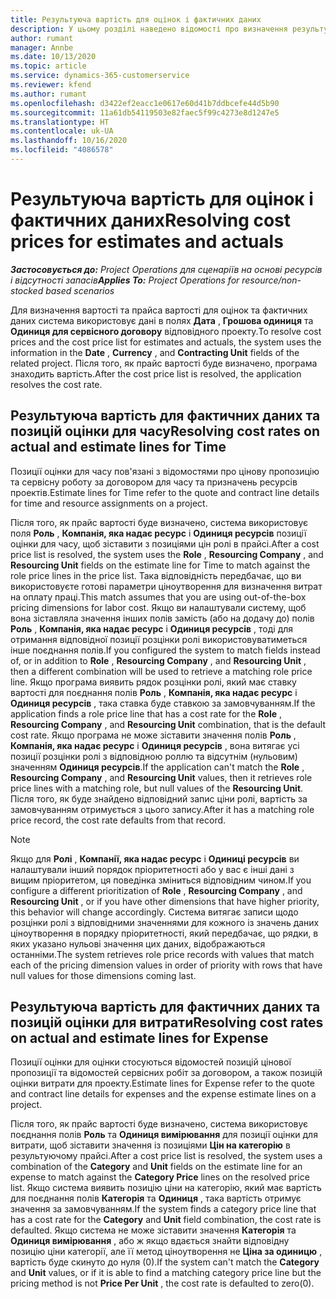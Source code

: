 ```yaml
---
title: Результуюча вартість для оцінок і фактичних даних
description: У цьому розділі наведено відомості про визначення результуючої вартості для оцінок і фактичних даних.
author: rumant
manager: Annbe
ms.date: 10/13/2020
ms.topic: article
ms.service: dynamics-365-customerservice
ms.reviewer: kfend
ms.author: rumant
ms.openlocfilehash: d3422ef2eacc1e0617e60d41b7ddbcefe44d5b90
ms.sourcegitcommit: 11a61db54119503e82faec5f99c4273e8d1247e5
ms.translationtype: HT
ms.contentlocale: uk-UA
ms.lasthandoff: 10/16/2020
ms.locfileid: "4086578"
---
```

# <a name="resolving-cost-prices-for-estimates-and-actuals"></a><span data-ttu-id="59f5e-103">Результуюча вартість для оцінок і фактичних даних</span><span class="sxs-lookup"><span data-stu-id="59f5e-103">Resolving cost prices for estimates and actuals</span></span>

<span data-ttu-id="59f5e-104">_**Застосовується до:** Project Operations для сценаріїв на основі ресурсів і відсутності запасів_</span><span class="sxs-lookup"><span data-stu-id="59f5e-104">_**Applies To:** Project Operations for resource/non-stocked based scenarios_</span></span>

<span data-ttu-id="59f5e-105">Для визначення вартості та прайса вартості для оцінок та фактичних даних система використовує дані в полях **Дата** , **Грошова одиниця** та **Одиниця для сервісного договору** відповідного проекту.</span><span class="sxs-lookup"><span data-stu-id="59f5e-105">To resolve cost prices and the cost price list for estimates and actuals, the system uses the information in the **Date** , **Currency** , and **Contracting Unit** fields of the related project.</span></span> <span data-ttu-id="59f5e-106">Після того, як прайс вартості буде визначено, програма знаходить вартість.</span><span class="sxs-lookup"><span data-stu-id="59f5e-106">After the cost price list is resolved, the application resolves the cost rate.</span></span>

## <a name="resolving-cost-rates-on-actual-and-estimate-lines-for-time"></a><span data-ttu-id="59f5e-107">Результуюча вартість для фактичних даних та позицій оцінки для часу</span><span class="sxs-lookup"><span data-stu-id="59f5e-107">Resolving cost rates on actual and estimate lines for Time</span></span>

<span data-ttu-id="59f5e-108">Позиції оцінки для часу пов'язані з відомостями про цінову пропозицію та сервісну роботу за договором для часу та призначень ресурсів проектів.</span><span class="sxs-lookup"><span data-stu-id="59f5e-108">Estimate lines for Time refer to the quote and contract line details for time and resource assignments on a project.</span></span>

<span data-ttu-id="59f5e-109">Після того, як прайс вартості буде визначено, система використовує поля **Роль** , **Компанія, яка надає ресурс** і **Одиниця ресурсів** позиції оцінки для часу, щоб зіставити з позиціями цін ролі в прайсі.</span><span class="sxs-lookup"><span data-stu-id="59f5e-109">After a cost price list is resolved, the system uses the **Role** , **Resourcing Company** , and **Resourcing Unit** fields on the estimate line for Time to match against the role price lines in the price list.</span></span> <span data-ttu-id="59f5e-110">Така відповідність передбачає, що ви використовуєте готові параметри ціноутворення для визначення витрат на оплату праці.</span><span class="sxs-lookup"><span data-stu-id="59f5e-110">This match assumes that you are using out-of-the-box pricing dimensions for labor cost.</span></span> <span data-ttu-id="59f5e-111">Якщо ви налаштували систему, щоб вона зіставляла значення інших полів замість (або на додачу до) полів **Роль** , **Компанія, яка надає ресурс** і **Одиниця ресурсів** , тоді для отримання відповідної позиції розцінки ролі використовуватиметься інше поєднання полів.</span><span class="sxs-lookup"><span data-stu-id="59f5e-111">If you configured the system to match fields instead of, or in addition to **Role** , **Resourcing Company** , and **Resourcing Unit** , then a different combination will be used to retrieve a matching role price line.</span></span> <span data-ttu-id="59f5e-112">Якщо програма виявить рядок розцінки ролі, який має ставку вартості для поєднання полів **Роль** , **Компанія, яка надає ресурс** і **Одиниця ресурсів** , така ставка буде ставкою за замовчуванням.</span><span class="sxs-lookup"><span data-stu-id="59f5e-112">If the application finds a role price line that has a cost rate for the **Role** , **Resourcing Company** , and **Resourcing Unit** combination, that is the default cost rate.</span></span> <span data-ttu-id="59f5e-113">Якщо програма не може зіставити значення полів **Роль** , **Компанія, яка надає ресурс** і **Одиниця ресурсів** , вона витягає усі позиції розцінки ролі з відповідною роллю та відсутнім (нульовим) значенням **Одиниця ресурсів**.</span><span class="sxs-lookup"><span data-stu-id="59f5e-113">If the application can't match the **Role** , **Resourcing Company** , and **Resourcing Unit** values, then it retrieves role price lines with a matching role, but null values of the **Resourcing Unit**.</span></span> <span data-ttu-id="59f5e-114">Після того, як буде знайдено відповідний запис ціни ролі, вартість за замовчуванням отримується з цього запису.</span><span class="sxs-lookup"><span data-stu-id="59f5e-114">After it has a matching role price record, the cost rate defaults from that record.</span></span> 

> [!NOTE]
> <span data-ttu-id="59f5e-115">Якщо для **Ролі** , **Компанії, яка надає ресурс** і **Одиниці ресурсів** ви налаштували інший порядок пріоритетності або у вас є інші дані з вищим пріоритетом, ця поведінка зміниться відповідним чином.</span><span class="sxs-lookup"><span data-stu-id="59f5e-115">If you configure a different prioritization of **Role** , **Resourcing Company** , and **Resourcing Unit** , or if you have other dimensions that have higher priority, this behavior will change accordingly.</span></span> <span data-ttu-id="59f5e-116">Система витягає записи щодо розцінки ролі з відповідними значеннями для кожного із значень даних ціноутворення в порядку пріоритетності, який передбачає, що рядки, в яких указано нульові значення цих даних, відображаються останніми.</span><span class="sxs-lookup"><span data-stu-id="59f5e-116">The system retrieves role price records with values that match each of the pricing dimension values in order of priority with rows that have null values for those dimensions coming last.</span></span>

## <a name="resolving-cost-rates-on-actual-and-estimate-lines-for-expense"></a><span data-ttu-id="59f5e-117">Результуюча вартість для фактичних даних та позицій оцінки для витрати</span><span class="sxs-lookup"><span data-stu-id="59f5e-117">Resolving cost rates on actual and estimate lines for Expense</span></span>

<span data-ttu-id="59f5e-118">Позиції оцінки для оцінки стосуються відомостей позицій цінової пропозиції та відомостей сервісних робіт за договором, а також позицій оцінки витрати для проекту.</span><span class="sxs-lookup"><span data-stu-id="59f5e-118">Estimate lines for Expense refer to the quote and contract line details for expenses and the expense estimate lines on a project.</span></span>

<span data-ttu-id="59f5e-119">Після того, як прайс вартості буде визначено, система використовує поєднання полів **Роль** та **Одиниця вимірювання** для позиції оцінки для витрати, щоб зіставити значення із позиціями **Цін на категорію** в результуючому прайсі.</span><span class="sxs-lookup"><span data-stu-id="59f5e-119">After a cost price list is resolved, the system uses a combination of the **Category** and **Unit** fields on the estimate line for an expense to match against the **Category Price** lines on the resolved price list.</span></span> <span data-ttu-id="59f5e-120">Якщо система виявить позицію ціни на категорію, який має вартість для поєднання полів **Категорія** та **Одиниця** , така вартість отримує значення за замовчуванням.</span><span class="sxs-lookup"><span data-stu-id="59f5e-120">If the system finds a category price line that has a cost rate for the **Category** and **Unit** field combination, the cost rate is defaulted.</span></span> <span data-ttu-id="59f5e-121">Якщо система не може зіставити значення **Категорія** та **Одиниця вимірювання** , або ж якщо вдається знайти відповідну позицію ціни категорії, але її метод ціноутворення не **Ціна за одиницю** , вартість буде скинуто до нуля (0).</span><span class="sxs-lookup"><span data-stu-id="59f5e-121">If the system can't match the **Category** and **Unit** values, or if it is able to find a matching category price line but the pricing method is not **Price Per Unit** , the cost rate is defaulted to zero(0).</span></span>
